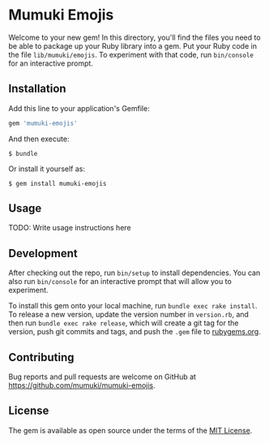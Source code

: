 # Mumuki Emojis

Welcome to your new gem! In this directory, you'll find the files you need to be able to package up your Ruby library into a gem. Put your Ruby code in the file `lib/mumuki/emojis`. To experiment with that code, run `bin/console` for an interactive prompt.

## Installation

Add this line to your application's Gemfile:

```ruby
gem 'mumuki-emojis'
```

And then execute:

    $ bundle

Or install it yourself as:

    $ gem install mumuki-emojis

## Usage

TODO: Write usage instructions here

## Development

After checking out the repo, run `bin/setup` to install dependencies. You can also run `bin/console` for an interactive prompt that will allow you to experiment.

To install this gem onto your local machine, run `bundle exec rake install`. To release a new version, update the version number in `version.rb`, and then run `bundle exec rake release`, which will create a git tag for the version, push git commits and tags, and push the `.gem` file to [rubygems.org](https://rubygems.org).

## Contributing

Bug reports and pull requests are welcome on GitHub at https://github.com/mumuki/mumuki-emojis.


## License

The gem is available as open source under the terms of the [MIT License](http://opensource.org/licenses/MIT).
